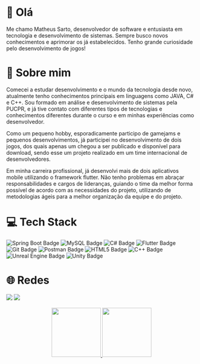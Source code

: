 # 👋 Olá 

Me chamo Matheus Sarto, desenvolvedor de software e entusiasta em tecnologia e desenvolvimento de sistemas. Sempre busco novos conhecimentos e aprimorar os já estabelecidos. Tenho grande curiosidade pelo desenvolvimento de jogos! 

# 💯 Sobre mim

Comecei a estudar desenvolvimento e o mundo da tecnologia desde novo, atualmente tenho conhecimentos principais em linguagens como JAVA, C# e C++. Sou formado em análise e desenvolvimento de sistemas pela PUCPR, e já tive contato com diferentes tipos de tecnologias e conhecimentos diferentes durante o curso e em minhas experiências como desenvolvedor.

Como um pequeno hobby, esporadicamente participo de gamejams e pequenos desenvolvimentos, já participei no desenvolvimento de dois jogos, dos quais apenas um chegou a ser publicado e disponível para download, sendo esse um projeto realizado em um time internacional de desenvolvedores. 

Em minha carreira profissional, já desenvolvi mais de dois aplicativos mobile utilizando o framework flutter. Não tenho problemas em abraçar responsabilidades e cargos de lideranças, guiando o time da melhor forma possível de acordo com as necessidades do projeto, utilizando de metodologias ágeis para a melhor organização da equipe e do projeto.

# 💻 Tech Stack
 ![Spring Boot Badge](https://img.shields.io/badge/Spring%20Boot-6DB33F?logo=springboot&logoColor=fff&style=for-the-badge) ![MySQL Badge](https://img.shields.io/badge/MySQL-4479A1?logo=mysql&logoColor=fff&style=for-the-badge) ![C# Badge](https://img.shields.io/badge/C%23-512BD4?logo=csharp&logoColor=fff&style=for-the-badge) ![Flutter Badge](https://img.shields.io/badge/Flutter-02569B?logo=flutter&logoColor=fff&style=for-the-badge) ![Git Badge](https://img.shields.io/badge/Git-F05032?logo=git&logoColor=fff&style=for-the-badge) ![Postman Badge](https://img.shields.io/badge/Postman-FF6C37?logo=postman&logoColor=fff&style=for-the-badge) ![HTML5 Badge](https://img.shields.io/badge/HTML5-E34F26?logo=html5&logoColor=fff&style=for-the-badge) ![C++ Badge](https://img.shields.io/badge/C%2B%2B-00599C?logo=cplusplus&logoColor=fff&style=for-the-badge) ![Unreal Engine Badge](https://img.shields.io/badge/Unreal%20Engine-0E1128?logo=unrealengine&logoColor=fff&style=for-the-badge) ![Unity Badge](https://img.shields.io/badge/Unity-000?logo=unity&logoColor=fff&style=for-the-badge)
# 🌐 Redes 
 <div>
   <a href="https://www.linkedin.com/in/matheus-sarto-53479b193/" target="_blank"><img src="https://img.shields.io/badge/-LinkedIn-%230077B5?style=for-the-badge&logo=linkedin&logoColor=white" target="_blank"></a> 
     <a href="https://sartop.itch.io" target="_blank"><img src=https://img.shields.io/badge/Itch.io-FA5C5C?style=for-the-badge&logo=itchdotio&logoColor=white target="_blank"></a> 
</div>
<br>
<div align="center">
  <a href="https://github.com/MatheusSarto">
  <img height="130em" src="https://github-readme-stats.vercel.app/api?username=MatheusSarto&show_icons=true&theme=tokyonight&include_all_commits=true&count_private=true"/>
  <img height="130em" src="https://github-readme-stats.vercel.app/api/top-langs/?username=MatheusSarto&layout=compact&langs_count=7&theme=tokyonight"/>
</div>
